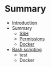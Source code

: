 # Summary

* [Introduction](README.md)
* Summary
   * [SSH](ssh.md)
   * [Permissions](permissions.md)
   * [Docker](docker.md)
* [Bash scripting](bash_scripting.md)
   * test
   * Docker

